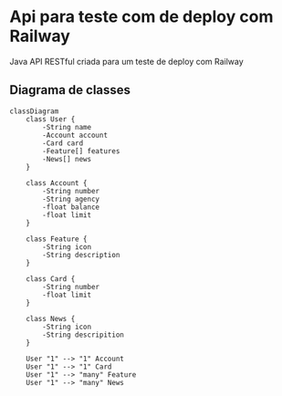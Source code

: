 # Api para teste com de deploy com Railway
Java API RESTful criada para um teste de deploy com Railway


## Diagrama de classes

```mermaid
classDiagram
    class User {
        -String name
        -Account account
        -Card card
        -Feature[] features
        -News[] news
    }

    class Account {
        -String number
        -String agency
        -float balance
        -float limit
    }

    class Feature {
        -String icon
        -String description
    }

    class Card {
        -String number
        -float limit
    }

    class News {
        -String icon
        -String descripition
    }

    User "1" --> "1" Account
    User "1" --> "1" Card
    User "1" --> "many" Feature
    User "1" --> "many" News
```
